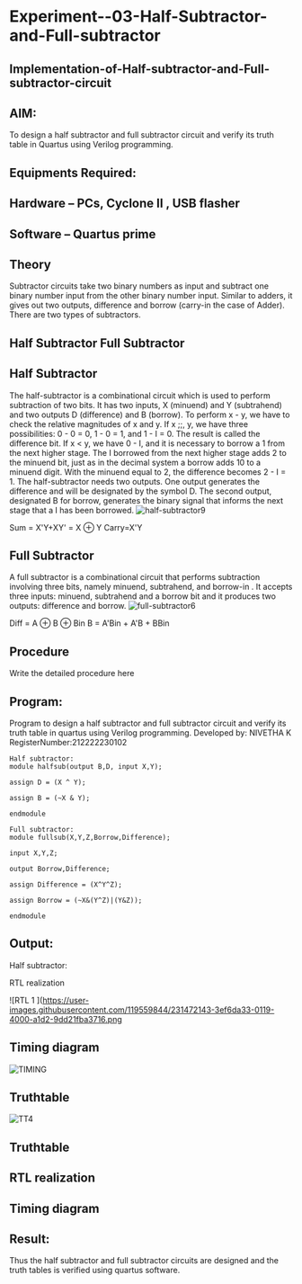 # Experiment--03-Half-Subtractor-and-Full-subtractor
## Implementation-of-Half-subtractor-and-Full-subtractor-circuit
## AIM:
To design a half subtractor and full subtractor circuit and verify its truth table in Quartus using Verilog programming.

## Equipments Required:
## Hardware – PCs, Cyclone II , USB flasher
## Software – Quartus prime
## Theory
Subtractor circuits take two binary numbers as input and subtract one binary number input from the other binary number input. Similar to adders, it gives out two outputs, difference and borrow (carry-in the case of Adder). There are two types of subtractors.

## Half Subtractor Full Subtractor
## Half Subtractor
The half-subtractor is a combinational circuit which is used to perform subtraction of two bits. It has two inputs, X (minuend) and Y (subtrahend) and two outputs D (difference) and B (borrow). To perform x - y, we have to check the relative magnitudes of x and y. If x ;;, y, we have three possibilities: 0 - 0 = 0, 1 - 0 = 1, and 1 - I = 0. The result is called the difference bit. If x < y, we have 0 - I, and it is necessary to borrow a 1 from the next higher stage. The I borrowed from the next higher stage adds 2 to the minuend bit, just as in the decimal system a borrow adds 10 to a minuend digit. With the minuend equal to 2, the difference becomes 2 - I = 1. The half-subtractor needs two outputs. One output generates the difference and will be designated by the symbol D. The second output, designated B for borrow, generates the binary signal that informs the next stage that a I has been borrowed.
![half-subtractor9](https://user-images.githubusercontent.com/36288975/166112538-58c3bc7c-ee5d-4e6a-ac8d-8e8328efe27a.png)


Sum = X'Y+XY' = X ⊕ Y
Carry=X'Y

## Full Subtractor
A full subtractor is a combinational circuit that performs subtraction involving three bits, namely minuend, subtrahend, and borrow-in . It accepts three inputs: minuend, subtrahend and a borrow bit and it produces two outputs: difference and borrow. 
![full-subtractor6](https://user-images.githubusercontent.com/36288975/166112541-24c68359-3de8-4674-ae22-8272ffc385ed.png)


Diff = A ⊕ B ⊕ Bin B = A'Bin + A'B + BBin

## Procedure



Write the detailed procedure here 


## Program:

Program to design a half subtractor and full subtractor circuit and verify its truth table in quartus using Verilog programming.
Developed by: NIVETHA K 
RegisterNumber:212222230102

```
Half subtractor:
module halfsub(output B,D, input X,Y); 

assign D = (X ^ Y); 

assign B = (~X & Y);

endmodule
```
```
Full subtractor:
module fullsub(X,Y,Z,Borrow,Difference); 

input X,Y,Z; 

output Borrow,Difference; 

assign Difference = (X^Y^Z); 

assign Borrow = (~X&(Y^Z)|(Y&Z)); 

endmodule
```
## Output:

Half subtractor:


RTL realization

![RTL 1 ](https://user-images.githubusercontent.com/119559844/231472143-3ef6da33-0119-4000-a1d2-9dd21fba3716.png

## Timing diagram 

![TIMING ](https://user-images.githubusercontent.com/119559844/231472344-9a30452f-15a4-4e0a-a945-8cf81041340b.png)

## Truthtable

![TT4 ](https://user-images.githubusercontent.com/119559844/231472699-04896f0b-efa7-44fc-866a-0ad73a2df746.png)




## Truthtable



##  RTL realization


## Timing diagram 

## Result:
Thus the half subtractor and full subtractor circuits are designed and the truth tables is verified using quartus software.
